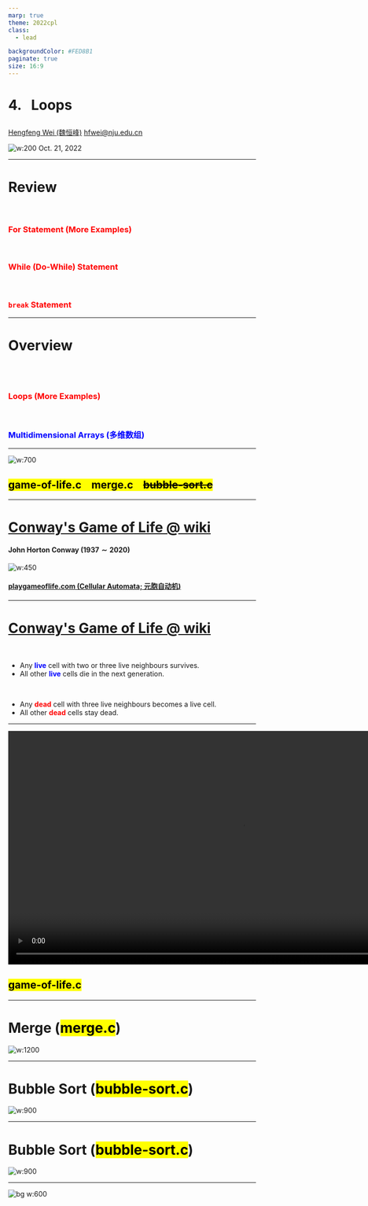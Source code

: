 ```yaml
---
marp: true
theme: 2022cpl
class:
  - lead

backgroundColor: #FED8B1
paginate: true
size: 16:9
---
```

# <p id = "small-caps">4. &nbsp; Loops</p>

[Hengfeng Wei (魏恒峰)](https://hengxin.github.io/)
hfwei@nju.edu.cn

![w:200](figs/C.png)
Oct. 21, 2022

---
# Review
<br>

<font color = red>

### For Statement (More Examples)
<br>

### While (Do-While) Statement
<br>

### `break` Statement
</font>

---
# Overview
<br>
<br>

### <font color = red>Loops (More Examples)</font>
<br>

### <font color = blue>Multidimensional Arrays (多维数组)</font>

---
![w:700](figs/lets-code.jpeg)

## <mark>game-of-life.c &ensp; merge.c &ensp; <del>bubble-sort.c</del></mark>

---
# [Conway's Game of Life @ wiki](https://en.wikipedia.org/wiki/Conway%27s_Game_of_Life)

#### John Horton Conway ($1937 \sim 2020$)

![w:450](figs/Conway.jpg)

#### [playgameoflife.com (Cellular Automata; 元胞自动机)](https://playgameoflife.com/)
---
# [Conway's Game of Life @ wiki](https://en.wikipedia.org/wiki/Conway%27s_Game_of_Life)
<br>

* Any <font color = blue>**live**</font> cell with two or three live neighbours survives.
* All other <font color = blue>**live**</font> cells die in the next generation.
<br>

* Any <font color = red>**dead**</font> cell with three live neighbours becomes a live cell.
* All other <font color = red>**dead**</font> cells stay dead.

---
<!-- ![w:600](videos/video-logo.jpg) -->
<video control width = "950"> <source src="videos/Conway-Game-of-Life.mp4" type = "video/mp4"> </video>

## <mark>game-of-life.c</mark>

---
# Merge (<mark>merge.c</mark>)

![w:1200](figs/merge-arrays.png)

---
# Bubble Sort (<mark>bubble-sort.c</mark>)

![w:900](figs/bubble-sort.png)

---
# Bubble Sort (<mark>bubble-sort.c</mark>)

![w:900](figs/bubble-sort-wiki.gif)

---
![bg w:600](figs/see-you.jpeg)